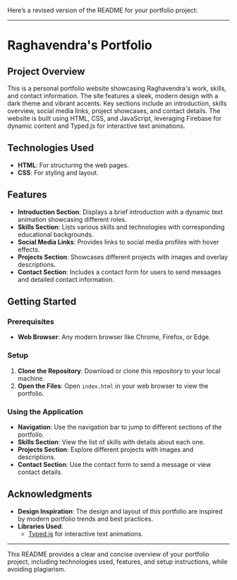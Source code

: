 Here’s a revised version of the README for your portfolio project:

---

# Raghavendra's Portfolio

## Project Overview

This is a personal portfolio website showcasing Raghavendra's work, skills, and contact information. The site features a sleek, modern design with a dark theme and vibrant accents. Key sections include an introduction, skills overview, social media links, project showcases, and contact details. The website is built using HTML, CSS, and JavaScript, leveraging Firebase for dynamic content and Typed.js for interactive text animations.

## Technologies Used

- **HTML**: For structuring the web pages.
- **CSS**: For styling and layout.

## Features

- **Introduction Section**: Displays a brief introduction with a dynamic text animation showcasing different roles.
- **Skills Section**: Lists various skills and technologies with corresponding educational backgrounds.
- **Social Media Links**: Provides links to social media profiles with hover effects.
- **Projects Section**: Showcases different projects with images and overlay descriptions.
- **Contact Section**: Includes a contact form for users to send messages and detailed contact information.

## Getting Started

### Prerequisites

- **Web Browser**: Any modern browser like Chrome, Firefox, or Edge.

### Setup

1. **Clone the Repository**: Download or clone this repository to your local machine.
2. **Open the Files**: Open `index.html` in your web browser to view the portfolio.

### Using the Application

- **Navigation**: Use the navigation bar to jump to different sections of the portfolio.
- **Skills Section**: View the list of skills with details about each one.
- **Projects Section**: Explore different projects with images and descriptions.
- **Contact Section**: Use the contact form to send a message or view contact details.

## Acknowledgments

- **Design Inspiration**: The design and layout of this portfolio are inspired by modern portfolio trends and best practices.
- **Libraries Used**:
  - [Typed.js](https://github.com/mattboldt/typed.js) for interactive text animations.

---

This README provides a clear and concise overview of your portfolio project, including technologies used, features, and setup instructions, while avoiding plagiarism.
